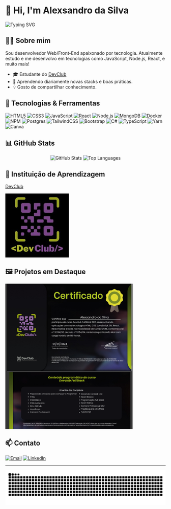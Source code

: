 # 👋 Hi, I'm Alexsandro da Silva

<img src="https://readme-typing-svg.demolab.com?font=Press+Start+2P&size=15&pause=1000&color=6ECF42&width=435&lines=Hello+World!+I'm+Alexsandro;Web%2FFront-End+Developer;Always+learning+new+techs" alt="Typing SVG" />

## 👨‍💻 Sobre mim

Sou desenvolvedor Web/Front-End apaixonado por tecnologia. Atualmente estudo e me desenvolvo em tecnologias como JavaScript, Node.js, React, e muito mais!

- 🎓 Estudante do [DevClub](https://rodolfomori.com.br/devclub)
- 🌱 Aprendendo diariamente novas stacks e boas práticas.
- 💡 Gosto de compartilhar conhecimento.

## 🚀 Tecnologias & Ferramentas

<div align="left">
  <img src="https://cdn.jsdelivr.net/gh/devicons/devicon/icons/html5/html5-original.svg" height="40" alt="HTML5"/>
  <img src="https://cdn.jsdelivr.net/gh/devicons/devicon/icons/css3/css3-original.svg" height="40" alt="CSS3"/>
  <img src="https://cdn.jsdelivr.net/gh/devicons/devicon/icons/javascript/javascript-original.svg" height="40" alt="JavaScript"/>
  <img src="https://cdn.jsdelivr.net/gh/devicons/devicon/icons/react/react-original.svg" height="40" alt="React"/>
  <img src="https://img.icons8.com/color/48/nodejs.png" height="40" alt="Node.js"/>
  <img src="https://img.icons8.com/external-tal-revivo-color-tal-revivo/48/external-mongodb-a-cross-platform-document-oriented-database-program-logo-color-tal-revivo.png" height="40" alt="MongoDB"/>
  <img src="https://img.icons8.com/fluency/48/docker.png" height="40" alt="Docker"/>
  <img src="https://img.icons8.com/color/48/npm.png" height="40" alt="NPM"/>
  <img src="https://img.icons8.com/color/48/postgreesql.png" height="40" alt="Postgres"/>
  <img src="https://cdn.jsdelivr.net/gh/devicons/devicon/icons/tailwindcss/tailwindcss-original-wordmark.svg" height="40" alt="TailwindCSS"/>
  <img src="https://cdn.jsdelivr.net/gh/devicons/devicon/icons/bootstrap/bootstrap-original.svg" height="40" alt="Bootstrap"/>
  <img src="https://cdn.jsdelivr.net/gh/devicons/devicon/icons/csharp/csharp-original.svg" height="40" alt="C#"/>
  <img src="https://img.icons8.com/external-tal-revivo-shadow-tal-revivo/96/external-typescript-an-open-source-programming-language-developed-and-maintained-by-microsoft-logo-shadow-tal-revivo.png" height="40" alt="TypeScript"/>
  <img src="https://cdn.jsdelivr.net/gh/devicons/devicon/icons/yarn/yarn-original.svg" height="40" alt="Yarn"/>
  <img src="https://cdn.jsdelivr.net/gh/devicons/devicon/icons/canva/canva-original.svg" height="40" alt="Canva"/>
</div>

## 📊 GitHub Stats

<div align="center">
  <img src="https://github-readme-stats.vercel.app/api?username=alx-8914&show_icons=true&theme=dark" height="150" alt="GitHub Stats"/>
  <img src="https://github-readme-stats.vercel.app/api/top-langs/?username=alx-8914&layout=compact&theme=dark" height="150" alt="Top Languages"/>
</div>

## 🏫 Instituição de Aprendizagem

[DevClub](https://rodolfomori.com.br/devclub)

<img align="center" alt="DevClub Logo" width="200" src="https://github.com/alx-8914/alx-8914/raw/main/dev_club_devs_logo.jpg">

## 🖼️ Projetos em Destaque

<img align="center" alt="Captura de tela 1" width="400" src="Captura de tela 2024-12-27 184428.png" />
<img align="center" alt="Captura de tela 2" width="400" src="Captura de tela 2024-12-27 180656.png" />

## 📫 Contato

<div align="left">
  <a href="mailto:alexdevsilva@gmail.com"><img src="https://img.shields.io/badge/-Email-000?style=for-the-badge&logo=gmail&logoColor=white" height="28" alt="Email"/></a>
  <a href="https://www.linkedin.com/in/alexsandro-da-silva-developer"><img src="https://img.shields.io/badge/-LinkedIn-000?style=for-the-badge&logo=linkedin&logoColor=white" height="28" alt="LinkedIn"/></a>
</div>

---

<!-- Snake animation -->
<picture>
  <source media="(prefers-color-scheme: dark)" srcset="https://raw.githubusercontent.com/alx-8914/alx-8914/output/github-contribution-grid-snake-dark.svg">
  <source media="(prefers-color-scheme: light)" srcset="https://raw.githubusercontent.com/alx-8914/alx-8914/output/github-contribution-grid-snake.svg">
  <img alt="github contribution grid snake animation" src="https://raw.githubusercontent.com/alx-8914/alx-8914/output/github-contribution-grid-snake.svg">
</picture>
